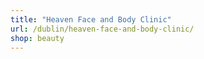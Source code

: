 ```yaml
---
title: "Heaven Face and Body Clinic"
url: /dublin/heaven-face-and-body-clinic/
shop: beauty
---
```


